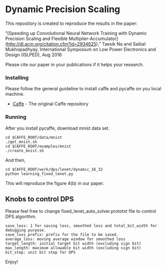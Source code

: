 # Dynamic Precision Scaling

This repository is created to reproduce the results in the paper:

“[Speeding up Convolutional Neural Network Training with Dynamic Precision Scaling and Flexible Multiplier-Accumulator]
(http://dl.acm.org/citation.cfm?id=2934625),”
Taesik Na and Saibal Mukhopadhyay,
International Symposium on Low Power Electronics and Design (ISLPED), Aug 2016

Please cite our paper in your publications if it helps your research.


### Installing

Please follow the general guideline to install caffe and pycaffe on you local machine.
* [Caffe](https://github.com/BVLC/caffe) - The original Caffe repository


### Running

After you install pycaffe, download mnist data set.

```
cd $CAFFE_ROOT/data/mnist
./get_mnist.sh
cd $CAFFE_ROOT/examples/mnist
./create_mnist.sh
```

And then,

```
cd $CAFFE_ROOT/work/dps/lenet/dynamic_16_32
python learning_fixed_lenet.py
```

This will reproduce the figure 4(b) in our paper.

## Knobs to control DPS

Please feel free to change fixed_lenet_auto_solver.prototxt file to control DPS algorithm.

```
save_loss: 1 for saving loss, smoothed loss and total_bit_width for debugging purpose.
save_loss_prefix: prefix for the file to be saved.
average_loss: moving average window for smoothed loss
target_length: initial target bit width (excluding sign bit)
max_length: maximum allowable bit width (excluding sign bit)
bit_step: unit bit step for DPS
```

Enjoy!

